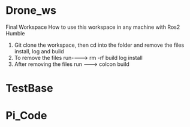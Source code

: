 # Drone_ws
Final Workspace
How to use this workspace in any machine with Ros2 Humble
1. Git clone the workspace, then cd into the folder and remove the files install, log and build
2. To remove the files run----> rm -rf build log install
3. After removing the files run ---> colcon build
# TestBase
# Pi_Code
